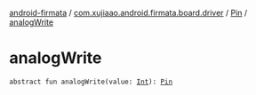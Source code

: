 [android-firmata](../../index.md) / [com.xujiaao.android.firmata.board.driver](../index.md) / [Pin](index.md) / [analogWrite](./analog-write.md)

# analogWrite

`abstract fun analogWrite(value: `[`Int`](https://kotlinlang.org/api/latest/jvm/stdlib/kotlin/-int/index.html)`): `[`Pin`](index.md)
